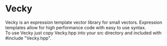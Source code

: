 Vecky
=====

Vecky is an expression template vector library for small vectors. 
Expression templates allow for high performance code with easy to use syntax.  
To use Vecky just copy Vecky.hpp into your src directory and included with #include "Vecky.hpp".
